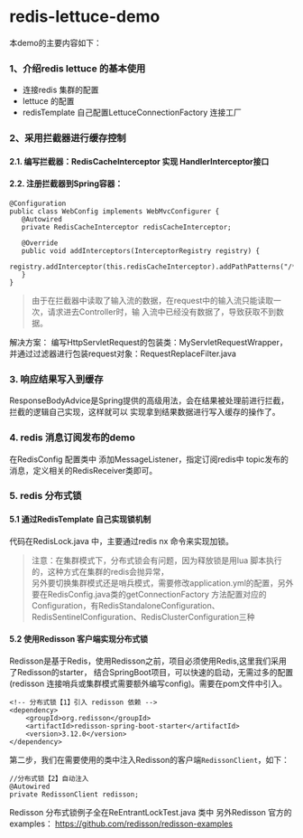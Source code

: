 # redis-lettuce-demo
本demo的主要内容如下：
### 1、介绍redis lettuce 的基本使用
- 连接redis 集群的配置
- lettuce 的配置
- redisTemplate 自己配置LettuceConnectionFactory 连接工厂

### 2、采用拦截器进行缓存控制
#### 2.1. 编写拦截器：RedisCacheInterceptor 实现 HandlerInterceptor接口
#### 2.2. 注册拦截器到Spring容器：
 ```
@Configuration
public class WebConfig implements WebMvcConfigurer {
    @Autowired
    private RedisCacheInterceptor redisCacheInterceptor;

    @Override
    public void addInterceptors(InterceptorRegistry registry) {
        registry.addInterceptor(this.redisCacheInterceptor).addPathPatterns("/**");
    }
}
 ```
> 由于在拦截器中读取了输入流的数据，在request中的输入流只能读取一次，请求进去Controller时，输
  入流中已经没有数据了，导致获取不到数据。

解决方案： 编写HttpServletRequest的包装类：MyServletRequestWrapper，并通过过滤器进行包装request对象：RequestReplaceFilter.java


### 3. 响应结果写入到缓存  

ResponseBodyAdvice是Spring提供的高级用法，会在结果被处理前进行拦截，拦截的逻辑自己实现，这样就可以
实现拿到结果数据进行写入缓存的操作了。

### 4. redis 消息订阅发布的demo
在RedisConfig 配置类中 添加MessageListener，指定订阅redis中 topic发布的消息，定义相关的RedisReceiver类即可。

### 5. redis 分布式锁

#### 5.1 通过RedisTemplate 自己实现锁机制
代码在RedisLock.java 中，主要通过redis nx 命令来实现加锁。
> 注意：在集群模式下，分布式锁会有问题，因为释放锁是用lua 脚本执行的，这种方式在集群的redis会抛异常，  
>另外要切换集群模式还是哨兵模式，需要修改application.yml的配置，另外要在RedisConfig.java类的getConnectionFactory 
>方法配置对应的Configuration，有RedisStandaloneConfiguration、RedisSentinelConfiguration、RedisClusterConfiguration三种

#### 5.2 使用Redisson 客户端实现分布式锁
Redisson是基于Redis，使用Redisson之前，项目必须使用Redis,这里我们采用了Redisson的starter，
结合SpringBoot项目，可以快速的启动，无需过多的配置(redisson 连接哨兵或集群模式需要额外编写config)。需要在pom文件中引入。

```
<!-- 分布式锁【1】引入 redisson 依赖 -->
<dependency>
    <groupId>org.redisson</groupId>
    <artifactId>redisson-spring-boot-starter</artifactId>
    <version>3.12.0</version>
</dependency>
```
第二步，我们在需要使用的类中注入Redisson的客户端`RedissonClient`，如下：
```
//分布式锁【2】自动注入
@Autowired
private RedissonClient redisson;
```
Redisson 分布式锁例子全在ReEntrantLockTest.java 类中
另外Redisson 官方的examples：
https://github.com/redisson/redisson-examples
